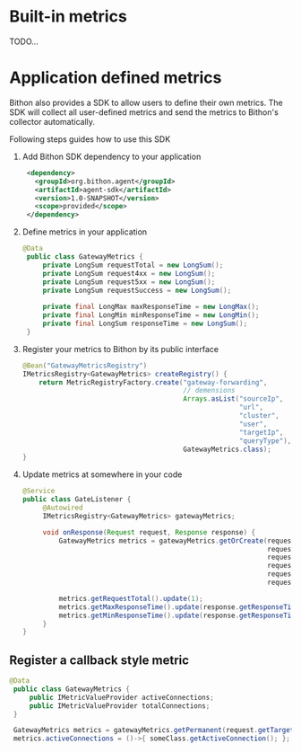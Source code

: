 
# Built-in metrics

TODO...

# Application defined metrics

Bithon also provides a SDK to allow users to define their own metrics. 
The SDK will collect all user-defined metrics and send the metrics to Bithon's collector automatically.

Following steps guides how to use this SDK

1. Add Bithon SDK dependency to your application
   ```xml
    <dependency>
      <groupId>org.bithon.agent</groupId>
      <artifactId>agent-sdk</artifactId>
      <version>1.0-SNAPSHOT</version>
      <scope>provided</scope>
    </dependency>
   ```
2. Define metrics in your application
   ```java
   @Data
    public class GatewayMetrics {
        private LongSum requestTotal = new LongSum();
        private LongSum request4xx = new LongSum();
        private LongSum request5xx = new LongSum();
        private LongSum requestSuccess = new LongSum();
    
        private final LongMax maxResponseTime = new LongMax();
        private final LongMin minResponseTime = new LongMin();
        private final LongSum responseTime = new LongSum();
    }
   ```

3. Register your metrics to Bithon by its public interface

    ```java
    @Bean("GatewayMetricsRegistry")
    IMetricsRegistry<GatewayMetrics> createRegistry() {
        return MetricRegistryFactory.create("gateway-forwarding",
                                            // demensions
                                            Arrays.asList("sourceIp", 
                                                          "url", 
                                                          "cluster", 
                                                          "user", 
                                                          "targetIp", 
                                                          "queryType"),
                                            GatewayMetrics.class);
    }
    ```
   
4. Update metrics at somewhere in your code

   ```java
   @Service
   public class GateListener {
        @Autowired
        IMetricsRegistry<GatewayMetrics> gatewayMetrics;
   
        void onResponse(Request request, Response response) {
            GatewayMetrics metrics = gatewayMetrics.getOrCreate(request.getSourceIp(),
                                                                request.getURI(),
                                                                request.getCluster(),
                                                                request.getUser(),
                                                                request.getTargetIp(),
                                                                request.getQueryType());
   
            metrics.getRequestTotal().update(1);
            metrics.getMaxResponseTime().update(response.getResponseTime());
            metrics.getMinResponseTime().update(response.getResponseTime());
        }
   }
   ```

## Register a callback style metric

   ```java
   @Data
    public class GatewayMetrics {
        public IMetricValueProvider activeConnections;
        public IMetricValueProvider totalConnections;
    }

    GatewayMetrics metrics = gatewayMetrics.getPermanent(request.getTargetIp());
    metrics.activeConnections = ()->{ someClass.getActiveConnection(); };
   ```
   